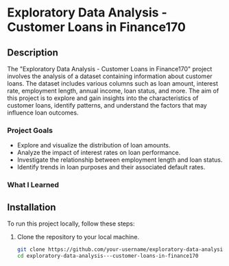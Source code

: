 # Exploratory Data Analysis - Customer Loans in Finance170

## Description
The "Exploratory Data Analysis - Customer Loans in Finance170" project involves the analysis of a dataset containing information about customer loans. The dataset includes various columns such as loan amount, interest rate, employment length, annual income, loan status, and more. The aim of this project is to explore and gain insights into the characteristics of customer loans, identify patterns, and understand the factors that may influence loan outcomes.

### Project Goals
- Explore and visualize the distribution of loan amounts.
- Analyze the impact of interest rates on loan performance.
- Investigate the relationship between employment length and loan status.
- Identify trends in loan purposes and their associated default rates.

### What I Learned


## Installation
To run this project locally, follow these steps:
1. Clone the repository to your local machine.
   ```bash
   git clone https://github.com/your-username/exploratory-data-analysis---customer-loans-in-finance170.git
   cd exploratory-data-analysis---customer-loans-in-finance170
